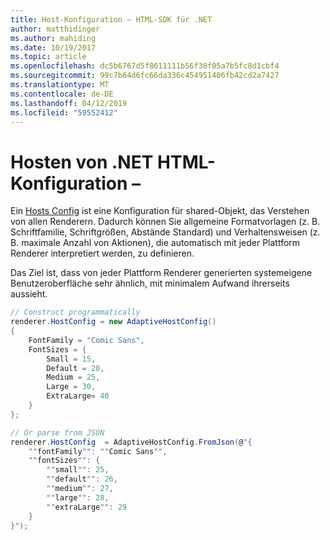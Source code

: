 ```yaml
---
title: Host-Konfiguration – HTML-SDK für .NET
author: matthidinger
ms.author: mahiding
ms.date: 10/19/2017
ms.topic: article
ms.openlocfilehash: dc5b6767d5f8611111b56f30f05a7b5fc8d1cbf4
ms.sourcegitcommit: 99c7b64d6fc66da336c454951406fb42cd2a7427
ms.translationtype: MT
ms.contentlocale: de-DE
ms.lasthandoff: 04/12/2019
ms.locfileid: "59552412"
---
```

# <a name="host-config---net-html"></a>Hosten von .NET HTML-Konfiguration –

Ein [Hosts Config](../../../rendering-cards/host-config.md) ist eine Konfiguration für shared-Objekt, das Verstehen von allen Renderern. Dadurch können Sie allgemeine Formatvorlagen (z. B. Schriftfamilie, Schriftgrößen, Abstände Standard) und Verhaltensweisen (z. B. maximale Anzahl von Aktionen), die automatisch mit jeder Plattform Renderer interpretiert werden, zu definieren. 

Das Ziel ist, dass von jeder Plattform Renderer generierten systemeigene Benutzeroberfläche sehr ähnlich, mit minimalem Aufwand ihrerseits aussieht.

```csharp
// Construct programmatically
renderer.HostConfig = new AdaptiveHostConfig() 
{
    FontFamily = "Comic Sans",
    FontSizes = {
        Small = 15,
        Default = 20,
        Medium = 25,
        Large = 30,
        ExtraLarge= 40
    }
};

// Or parse from JSON
renderer.HostConfig  = AdaptiveHostConfig.FromJson(@"{
    ""fontFamily"": ""Comic Sans"",
    ""fontSizes"": {
        ""small"": 25,
        ""default"": 26,
        ""medium"": 27,
        ""large"": 28,
        ""extraLarge"": 29
    }
}");
```
